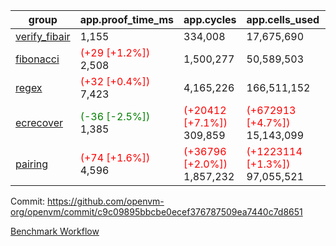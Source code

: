 | group | app.proof_time_ms | app.cycles | app.cells_used | leaf.proof_time_ms | leaf.cycles | leaf.cells_used |
| -- | -- | -- | -- | -- | -- | -- |
| [verify_fibair](https://github.com/openvm-org/openvm/blob/benchmark-results/benchmarks-pr/1637/verify_fibair-c9c09895bbcbe0ecef376787509ea7440c7d8651.md) | 1,155 |  334,008 |  17,675,690 |- | - | - |
| [fibonacci](https://github.com/openvm-org/openvm/blob/benchmark-results/benchmarks-pr/1637/fibonacci-c9c09895bbcbe0ecef376787509ea7440c7d8651.md) |<span style='color: red'>(+29 [+1.2%])</span> 2,508 |  1,500,277 |  50,589,503 |- | - | - |
| [regex](https://github.com/openvm-org/openvm/blob/benchmark-results/benchmarks-pr/1637/regex-c9c09895bbcbe0ecef376787509ea7440c7d8651.md) |<span style='color: red'>(+32 [+0.4%])</span> 7,423 |  4,165,226 |  166,511,152 |- | - | - |
| [ecrecover](https://github.com/openvm-org/openvm/blob/benchmark-results/benchmarks-pr/1637/ecrecover-c9c09895bbcbe0ecef376787509ea7440c7d8651.md) |<span style='color: green'>(-36 [-2.5%])</span> 1,385 | <span style='color: red'>(+20412 [+7.1%])</span> 309,859 | <span style='color: red'>(+672913 [+4.7%])</span> 15,143,099 |- | - | - |
| [pairing](https://github.com/openvm-org/openvm/blob/benchmark-results/benchmarks-pr/1637/pairing-c9c09895bbcbe0ecef376787509ea7440c7d8651.md) |<span style='color: red'>(+74 [+1.6%])</span> 4,596 | <span style='color: red'>(+36796 [+2.0%])</span> 1,857,232 | <span style='color: red'>(+1223114 [+1.3%])</span> 97,055,521 |- | - | - |


Commit: https://github.com/openvm-org/openvm/commit/c9c09895bbcbe0ecef376787509ea7440c7d8651

[Benchmark Workflow](https://github.com/openvm-org/openvm/actions/runs/14900402340)
